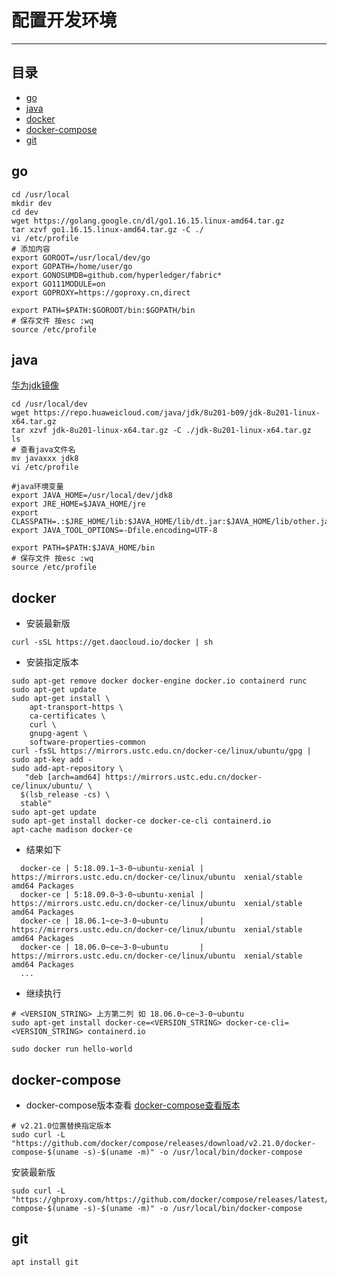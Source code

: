 <a id = "top"></a>

# 配置开发环境

----

## 目录

* [go](#1)
* [java](#2)
* [docker](#3)
* [docker-compose](#4)
* [git](#5)

<a id = "1"></a>

## go

```shell
cd /usr/local
mkdir dev
cd dev
wget https://golang.google.cn/dl/go1.16.15.linux-amd64.tar.gz
tar xzvf go1.16.15.linux-amd64.tar.gz -C ./
vi /etc/profile
# 添加内容
export GOROOT=/usr/local/dev/go
export GOPATH=/home/user/go
export GONOSUMDB=github.com/hyperledger/fabric*
export GO111MODULE=on
export GOPROXY=https://goproxy.cn,direct

export PATH=$PATH:$GOROOT/bin:$GOPATH/bin
# 保存文件 按esc :wq
source /etc/profile

```

<a id = "2"></a>

## java

[华为jdk镜像](https://repo.huaweicloud.com/java/jdk/)

```shell
cd /usr/local/dev
wget https://repo.huaweicloud.com/java/jdk/8u201-b09/jdk-8u201-linux-x64.tar.gz
tar xzvf jdk-8u201-linux-x64.tar.gz -C ./jdk-8u201-linux-x64.tar.gz
ls 
# 查看java文件名 
mv javaxxx jdk8
vi /etc/profile

#java环境变量
export JAVA_HOME=/usr/local/dev/jdk8
export JRE_HOME=$JAVA_HOME/jre
export CLASSPATH=.:$JRE_HOME/lib:$JAVA_HOME/lib/dt.jar:$JAVA_HOME/lib/other.jar
export JAVA_TOOL_OPTIONS=-Dfile.encoding=UTF-8

export PATH=$PATH:$JAVA_HOME/bin
# 保存文件 按esc :wq
source /etc/profile
```

<a id = "3"></a>

## docker

* 安装最新版

```shell
curl -sSL https://get.daocloud.io/docker | sh
```

* 安装指定版本

```shell
sudo apt-get remove docker docker-engine docker.io containerd runc
sudo apt-get update
sudo apt-get install \
    apt-transport-https \
    ca-certificates \
    curl \
    gnupg-agent \
    software-properties-common
curl -fsSL https://mirrors.ustc.edu.cn/docker-ce/linux/ubuntu/gpg | sudo apt-key add -
sudo add-apt-repository \
   "deb [arch=amd64] https://mirrors.ustc.edu.cn/docker-ce/linux/ubuntu/ \
  $(lsb_release -cs) \
  stable"
sudo apt-get update
sudo apt-get install docker-ce docker-ce-cli containerd.io
apt-cache madison docker-ce
```

* 结果如下

```text
  docker-ce | 5:18.09.1~3-0~ubuntu-xenial | https://mirrors.ustc.edu.cn/docker-ce/linux/ubuntu  xenial/stable amd64 Packages
  docker-ce | 5:18.09.0~3-0~ubuntu-xenial | https://mirrors.ustc.edu.cn/docker-ce/linux/ubuntu  xenial/stable amd64 Packages
  docker-ce | 18.06.1~ce~3-0~ubuntu       | https://mirrors.ustc.edu.cn/docker-ce/linux/ubuntu  xenial/stable amd64 Packages
  docker-ce | 18.06.0~ce~3-0~ubuntu       | https://mirrors.ustc.edu.cn/docker-ce/linux/ubuntu  xenial/stable amd64 Packages
  ...
```

* 继续执行

```shell
# <VERSION_STRING> 上方第二列 如 18.06.0~ce~3-0~ubuntu
sudo apt-get install docker-ce=<VERSION_STRING> docker-ce-cli=<VERSION_STRING> containerd.io

sudo docker run hello-world
```

<a id = "4"></a>

## docker-compose

* docker-compose版本查看
  [docker-compose查看版本](https://github.com/docker/compose/releases)

```shell
# v2.21.0位置替换指定版本
sudo curl -L "https://github.com/docker/compose/releases/download/v2.21.0/docker-compose-$(uname -s)-$(uname -m)" -o /usr/local/bin/docker-compose
```

安装最新版

```shell
sudo curl -L "https://ghproxy.com/https://github.com/docker/compose/releases/latest/download/docker-compose-$(uname -s)-$(uname -m)" -o /usr/local/bin/docker-compose

```

<a id = "5"></a>

## git

```shell
apt install git
```
